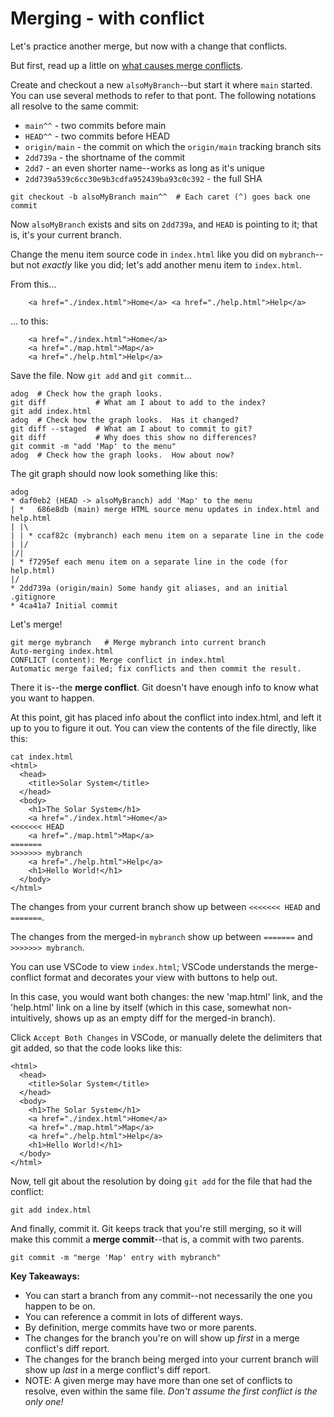 # Merging - with conflict

Let's practice another merge, but now with a change that conflicts.

But first, read up a little on [what causes merge conflicts](https://docs.github.com/en/pull-requests/collaborating-with-pull-requests/addressing-merge-conflicts/about-merge-conflicts).

Create and checkout a new `alsoMyBranch`--but start it where `main` started.  You can use several methods to refer to that pont.  The following notations all resolve to the same commit:
- `main^^` - two commits before main
- `HEAD^^` - two commits before HEAD
- `origin/main` - the commit on which the `origin/main` tracking branch sits
- `2dd739a` - the shortname of the commit
- `2dd7` - an even shorter name--works as long as it's unique
- `2dd739a539c6cc30e9b3cdfa952439ba93c0c392` - the full SHA

```
git checkout -b alsoMyBranch main^^  # Each caret (^) goes back one commit
```
Now `alsoMyBranch` exists and sits on `2dd739a`, and `HEAD` is pointing to it; that is, it's your current branch.

Change the menu item source code in `index.html` like you did on `mybranch`--but not _exactly_ like you did; let's add another menu item to `index.html`.

From this...
```
    <a href="./index.html">Home</a> <a href="./help.html">Help</a>
```
... to this:
```
    <a href="./index.html">Home</a>
    <a href="./map.html">Map</a>
    <a href="./help.html">Help</a>
```
Save the file.  Now `git add` and `git commit`...
```
adog  # Check how the graph looks.
git diff           # What am I about to add to the index?
git add index.html
adog  # Check how the graph looks.  Has it changed?
git diff --staged  # What am I about to commit to git?
git diff           # Why does this show no differences?
git commit -m "add 'Map' to the menu"
adog  # Check how the graph looks.  How about now?
```
The git graph should now look something like this:
```
adog
* daf0eb2 (HEAD -> alsoMyBranch) add 'Map' to the menu
| *   686e8db (main) merge HTML source menu updates in index.html and help.html
| |\  
| | * ccaf82c (mybranch) each menu item on a separate line in the code
| |/  
|/|   
| * f7295ef each menu item on a separate line in the code (for help.html)
|/  
* 2dd739a (origin/main) Some handy git aliases, and an initial .gitignore
* 4ca41a7 Initial commit
```

Let's merge!

```
git merge mybranch   # Merge mybranch into current branch
Auto-merging index.html
CONFLICT (content): Merge conflict in index.html
Automatic merge failed; fix conflicts and then commit the result.
```

There it is--the **merge conflict**.  Git doesn't have enough info to know what you want to happen.

At this point, git has placed info about the conflict into index.html, and left it up to you to figure it out.  You can view the contents of the file directly, like this:
```
cat index.html 
<html>
  <head>
    <title>Solar System</title>
  </head>
  <body>
    <h1>The Solar System</h1>
    <a href="./index.html">Home</a>
<<<<<<< HEAD
    <a href="./map.html">Map</a>
=======
>>>>>>> mybranch
    <a href="./help.html">Help</a>
    <h1>Hello World!</h1>
  </body>
</html>
```
The changes from your current branch show up between `<<<<<<< HEAD` and `=======`.

The changes from the merged-in `mybranch` show up between `=======` and `>>>>>>> mybranch`.

You can use VSCode to view `index.html`; VSCode understands the merge-conflict format and decorates your view with buttons to help out.

In this case, you would want both changes: the new 'map.html' link, and the 'help.html' link on a line by itself (which in this case, somewhat non-intuitively, shows up as an empty diff for the merged-in branch).

Click `Accept Both Changes` in VSCode, or manually delete the delimiters that git added, so that the code looks like this:
```
<html>
  <head>
    <title>Solar System</title>
  </head>
  <body>
    <h1>The Solar System</h1>
    <a href="./index.html">Home</a>
    <a href="./map.html">Map</a>
    <a href="./help.html">Help</a>
    <h1>Hello World!</h1>
  </body>
</html>
```
Now, tell git about the resolution by doing `git add` for the file that had the conflict:
```
git add index.html
```
And finally, commit it.  Git keeps track that you're still merging, so it will make this commit a **merge commit**--that is, a commit with two parents.
```
git commit -m "merge 'Map' entry with mybranch"
```

**Key Takeaways:**
- You can start a branch from any commit--not necessarily the one you happen to be on.
- You can reference a commit in lots of different ways.
- By definition, merge commits have two or more parents.
- The changes for the branch you're on will show up _first_ in a merge conflict's diff report.
- The changes for the branch being merged into your current branch will show up _last_ in a merge conflict's diff report.
- NOTE: A given merge may have more than one set of conflicts to resolve, even within the same file.  _Don't assume the first conflict is the only one!_
